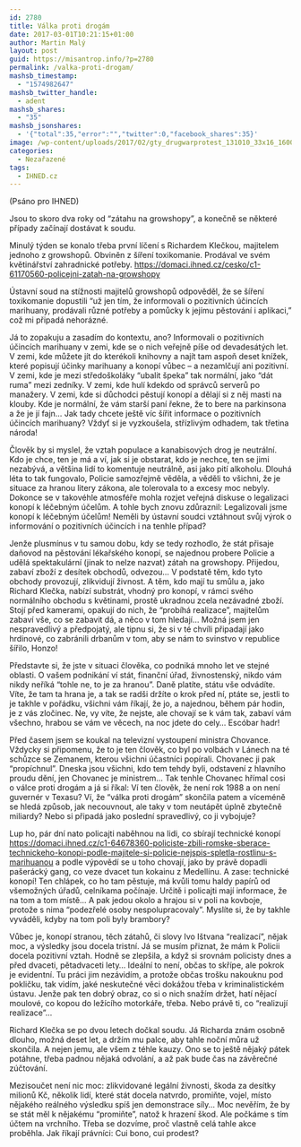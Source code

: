 ```yaml
---
id: 2780
title: Válka proti drogám
date: 2017-03-01T10:21:15+01:00
author: Martin Malý
layout: post
guid: https://misantrop.info/?p=2780
permalink: /valka-proti-drogam/
mashsb_timestamp:
  - "1574982647"
mashsb_twitter_handle:
  - adent
mashsb_shares:
  - "35"
mashsb_jsonshares:
  - '{"total":35,"error":"","twitter":0,"facebook_shares":35}'
image: /wp-content/uploads/2017/02/gty_drugwarprotest_131010_33x16_1600.jpg
categories:
  - Nezařazené
tags:
  - IHNED.cz
---
```

(Psáno pro IHNED)

<span style="font-weight: 400;">Jsou to skoro dva roky od “zátahu na growshopy”, a konečně se některé případy začínají dostávat k soudu.</span>

<span style="font-weight: 400;">Minulý týden se konalo třeba první líčení s Richardem Klečkou, majitelem jednoho z growshopů. Obviněn z šíření toxikomanie. Prodával ve svém květinářství zahradnické potřeby. </span>[<span style="font-weight: 400;">https://domaci.ihned.cz/cesko/c1-61170560-policejni-zatah-na-growshopy</span>](https://domaci.ihned.cz/cesko/c1-61170560-policejni-zatah-na-growshopy)

<span style="font-weight: 400;">Ústavní soud na stížnosti majitelů growshopů odpověděl, že se šíření toxikomanie dopustili “už jen tím, že informovali o pozitivních účincích marihuany, prodávali různé potřeby a pomůcky k jejímu pěstování i aplikaci,” což mi připadá nehorázné.</span>

<span style="font-weight: 400;">Já to zopakuju a zasadím do kontextu, ano? Informovali o pozitivních účincích marihuany v zemi, kde se o nich veřejně píše od devadesátých let. V zemi, kde můžete jít do kterékoli knihovny a najít tam aspoň deset knížek, které popisují účinky marihuany a konopí vůbec &#8211; a nezamlčují ani pozitivní. V zemi, kde je mezi středoškoláky “ubalit špeka” tak normální, jako “dát ruma” mezi zedníky. V zemi, kde hulí kdekdo od správců serverů po manažery. V zemi, kde si důchodci pěstují konopí a dělají si z něj masti na klouby. Kde je normální, že vám starší paní řekne, že to bere na parkinsona a že je jí fajn… Jak tady chcete ještě víc šířit informace o pozitivních účincích marihuany? Vždyť si je vyzkoušela, střízlivým odhadem, tak třetina národa!</span>

<span style="font-weight: 400;">Člověk by si myslel, že vztah populace a kanabisových drog je neutrální. Kdo je chce, ten je má a ví, jak si je obstarat, kdo je nechce, ten se jimi nezabývá, a většina lidí to komentuje neutrálně, asi jako pití alkoholu. Dlouhá léta to tak fungovalo, Policie samozřejmě věděla, a věděli to všichni, že je situace za hranou litery zákona, ale tolerovala to a excesy moc nebyly. Dokonce se v takovéhle atmosféře mohla rozjet veřejná diskuse o legalizaci konopí k léčebným účelům. A tohle bych znovu zdůraznil: Legalizovali jsme konopí k léčebným účelům! Neměli by ústavní soudci vztáhnout svůj výrok o informování o pozitivních účincích i na tenhle případ?</span>

<span style="font-weight: 400;">Jenže plusmínus v tu samou dobu, kdy se tedy rozhodlo, že stát přisaje daňovod na pěstování lékařského konopí, se najednou probere Policie a udělá spektakulární (jinak to nelze nazvat) zátah na growshopy. Přijedou, zabaví zboží z desítek obchodů, odvezou… V podstatě těm, kdo tyto obchody provozují, zlikvidují živnost. A těm, kdo mají tu smůlu a, jako Richard Klečka, nabízí substrát, vhodný pro konopí, v rámci svého normálního obchodu s květinami, prostě ukradnou zcela nezávadné zboží. Stojí před kamerami, opakují do nich, že “probíhá realizace”, majitelům zabaví vše, co se zabavit dá, a něco v tom hledají… Možná jsem jen nespravedlivý a předpojatý, ale tipnu si, že si v té chvíli připadají jako hrdinové, co zabránili drbanům v tom, aby se nám to svinstvo v republice šířilo, Honzo!</span>

<span style="font-weight: 400;">Představte si, že jste v situaci člověka, co podniká mnoho let ve stejné oblasti. O vašem podnikání ví stát, finanční úřad, živnostenský, nikdo vám nikdy neříká “tohle ne, to je za hranou”. Daně platíte, státu vše odvádíte. Víte, že tam ta hrana je, a tak se radši držíte o krok před ní, ptáte se, jestli to je takhle v pořádku, všichni vám říkají, že jo, a najednou, během pár hodin, je z vás zločinec. Ne, vy víte, že nejste, ale chovají se k vám tak, zabaví vám všechno, hrabou se vám ve věcech, na noc jdete do cely… Escóbar hadr!</span>

<span style="font-weight: 400;">Před časem jsem se koukal na televizní vystoupení ministra Chovance. Vždycky si připomenu, že to je ten člověk, co byl po volbách v Lánech na té schůzce se Zemanem, kterou všichni účastníci popírali. Chovanec ji pak “propíchnul”. Dneska jsou všichni, kdo tem tehdy byli, odstavení z hlavního proudu dění, jen Chovanec je ministrem… Tak tenhle Chovanec hřímal cosi o válce proti drogám a já si říkal: Ví ten člověk, že není rok 1988 a on není guvernér v Texasu? Ví, že “válka proti drogám” skončila patem a víceméně se hledá způsob, jak necouvnout, ale taky v tom neutápět úplně zbytečně miliardy? Nebo si připadá jako poslední spravedlivý, co ji vybojuje?</span>

<span style="font-weight: 400;">Lup ho, pár dní nato policajti naběhnou na lidi, co sbírají technické konopí </span>[<span style="font-weight: 400;">https://domaci.ihned.cz/c1-64678360-policiste-zbili-romske-sberace-technickeho-konopi-podle-majitele-si-policie-nejspis-spletla-rostlinu-s-marihuanou</span>](https://domaci.ihned.cz/c1-64678360-policiste-zbili-romske-sberace-technickeho-konopi-podle-majitele-si-policie-nejspis-spletla-rostlinu-s-marihuanou) <span style="font-weight: 400;">a podle výpovědí se u toho chovají, jako by právě dopadli pašerácký gang, co veze dvacet tun kokainu z Medellínu. A zase: technické konopí! Ten chlápek, co ho tam pěstuje, má kvůli tomu haldy papírů od všemožných úřadů, celníkama počínaje. Určitě i policajti mají informace, že na tom a tom místě… A pak jedou okolo a hrajou si v poli na kovboje, protože s nima “podezřelé osoby nespolupracovaly”. Myslíte si, že by takhle vyváděli, kdyby na tom poli byly brambory?</span>

<span style="font-weight: 400;">Vůbec je, konopí stranou, těch zátahů, či slovy Ivo Ištvana “realizací”, nějak moc, a výsledky jsou docela tristní. Já se musím přiznat, že mám k Policii docela pozitivní vztah. Hodně se zlepšila, a když si srovnám policisty dnes a před dvaceti, pětadvaceti lety… Ideální to není, občas to skřípe, ale pokrok je evidentní. Tu práci jim nezávidím, a protože občas trošku nakouknu pod pokličku, tak vidím, jaké neskutečné věci dokážou třeba v kriminalistickém ústavu. Jenže pak ten dobrý obraz, co si o nich snažím držet, hatí nějací moulové, co kopou do ležícího motorkáře, třeba. Nebo právě ti, co “realizují realizace”&#8230;</span>

<span style="font-weight: 400;">Richard Klečka se po dvou letech dočkal soudu. Já Richarda znám osobně dlouho, možná deset let, a držím mu palce, aby tahle noční můra už skončila. A nejen jemu, ale všem z téhle kauzy. Ono se to ještě nějaký pátek potáhne, třeba padnou nějaká odvolání, a až pak bude čas na závěrečné zúčtování.</span>

<span style="font-weight: 400;">Mezisoučet není nic moc: zlikvidované legální živnosti, škoda za desítky milionů Kč, několik lidí, které stát docela natvrdo, promiňte, vojel, místo nějakého reálného výsledku spíš jen demonstrace síly… Moc nevěřím, že by se stát měl k nějakému “promiňte”, natož k hrazení škod. Ale počkáme s tím účtem na vrchního. Třeba se dozvíme, proč vlastně celá tahle akce proběhla. Jak říkají právníci: Cui bono, cui prodest?</span>